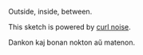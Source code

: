 Outside, inside, between.


This sketch is powered by [curl noise](https://www.cs.ubc.ca/~rbridson/docs/bridson-siggraph2007-curlnoise.pdf).


Dankon kaj bonan nokton aŭ matenon.




